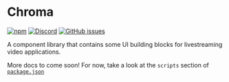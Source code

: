 # Chroma

[![npm](https://img.shields.io/npm/v/@livepeer/chroma.svg?style=flat-square)](https://www.npmjs.com/package/@livepeer/chroma)
[![Discord](https://img.shields.io/discord/423160867534929930.svg?style=flat-square)](https://discord.gg/7wRSUGX)
[![GitHub issues](https://img.shields.io/github/issues/livepeer/livepeerjs/chroma.svg?style=flat-square)](https://github.com/livepeer/livepeerjs/labels/chroma)

A component library that contains some UI building blocks for livestreaming video applications.

More docs to come soon! For now, take a look at the `scripts` section of [`package.json`](https://github.com/livepeer/livepeerjs/blob/master/packages/chroma/package.json#L17)
